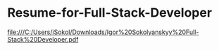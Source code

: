 # Resume-for-Full-Stack-Developer

[file:///C:/Users/iSokol/Downloads/Igor%20Sokolyanskyy%20Full-Stack%20Developer.pdf](https://github.com/IgorSokolyanskyy/resume/blob/master/Igor-Sokolyanskyy-Full-Stack-Developer.pdf)
